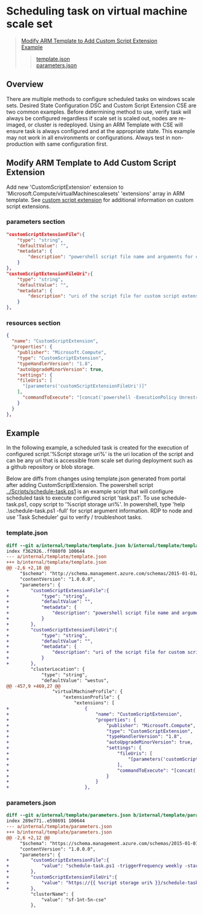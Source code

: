 # Scheduling task on virtual machine scale set  

>[Modify ARM Template to Add Custom Script Extension](#Modify-ARM-Template-to-Add-Custom-Script-Extension)  
>[Example](#Example)  
>>[template.json](#templatejson)  
>>[parameters.json](#parametersjson)  

## Overview  

There are multiple methods to configure scheduled tasks on windows scale sets. Desired State Configuration DSC and Custom Script Extension CSE are two common examples. Before determining method to use, verify task will always be configured regardless if scale set is scaled out, nodes are re-imaged, or cluster is redeployed. Using an ARM Template with CSE will ensure task is always configured and at the appropriate state. This example may not work in all environments or configurations. Always test in non-production with same configuration first.  

## Modify ARM Template to Add Custom Script Extension

Add new 'CustomScriptExtension' extension to 'Microsoft.Compute/virtualMachinescalesets' 'extensions' array in ARM template. See [custom script extension](https://docs.microsoft.com/azure/virtual-machines/extensions/custom-script-windows) for additional information on custom script extensions.  

### parameters section  

```json
"customScriptExtensionFile":{
    "type": "string",
    "defaultValue": "",
    "metadata": {
        "description": "powershell script file name and arguments for custom script extension to execute"
    }
},
"customScriptExtensionFileUri":{
    "type": "string",
    "defaultValue": "",
    "metadata": {
        "description": "uri of the script file for custom script extension to execute"
    }
},
```

### resources section  

```json
{
  "name": "CustomScriptExtension",
  "properties": {
    "publisher": "Microsoft.Compute",
    "type": "CustomScriptExtension",
    "typeHandlerVersion": "1.8",
    "autoUpgradeMinorVersion": true,
    "settings": {
    "fileUris": [
      "[parameters('customScriptExtensionFileUri')]"
    ],
      "commandToExecute": "[concat('powershell -ExecutionPolicy Unrestricted -File .\\', parameters('customScriptExtensionFile'))]"
    }
  }
},
```

## Example

In the following example, a scheduled task is created for the execution of configured script.'%Script storage uri%' is the uri location of the script and can be any uri that is accessible from scale set during deployment such as a github repository or blob storage.

Below are diffs from changes using template.json generated from portal after adding CustomScriptExtension.
The powershell script [../Scripts/schedule-task.ps1](../Scripts/schedule-task.ps1) is an example script that will configure scheduled task to execute configured script 'task.ps1'. To use schedule-task.ps1, copy script to '%script storage uri%'. In powershell, type 'help .\schedule-task.ps1 -full' for script argument information. RDP to node and use 'Task Scheduler' gui to verify / troubleshoot tasks.  

### template.json

```diff
diff --git a/internal/template/template.json b/internal/template/template.json
index f362926..ff080f0 100644
--- a/internal/template/template.json
+++ b/internal/template/template.json
@@ -2,6 +2,18 @@
     "$schema": "http://schema.management.azure.com/schemas/2015-01-01/deploymentTemplate.json",
     "contentVersion": "1.0.0.0",
     "parameters": {
+        "customScriptExtensionFile":{
+            "type": "string",
+            "defaultValue": "",
+            "metadata": {
+                "description": "powershell script file name and arguments for custom script extension to execute"
+            }
+        },
+        "customScriptExtensionFileUri":{
+            "type": "string",
+            "defaultValue": "",
+            "metadata": {
+                "description": "uri of the script file for custom script extension to execute"
+            }
+        },
         "clusterLocation": {
             "type": "string",
             "defaultValue": "westus",
@@ -457,9 +469,27 @@
                 "virtualMachineProfile": {
                     "extensionProfile": {
                         "extensions": [
+                            {
+                                "name": "CustomScriptExtension",
+                                "properties": {
+                                    "publisher": "Microsoft.Compute",
+                                    "type": "CustomScriptExtension",
+                                    "typeHandlerVersion": "1.8",
+                                    "autoUpgradeMinorVersion": true,
+                                    "settings": {
+                                        "fileUris": [
+                                            "[parameters('customScriptExtensionFileUri')]"
+                                        ],
+                                        "commandToExecute": "[concat('powershell -ExecutionPolicy Unrestricted -File .\\', parameters('customScriptExtensionFile'))]"
+                                    }
+                                }
+                            },
```

### parameters.json

```diff
diff --git a/internal/template/parameters.json b/internal/template/parameters.json
index 289e771..e598691 100644
--- a/internal/template/parameters.json
+++ b/internal/template/parameters.json
@@ -2,6 +2,12 @@
     "$schema": "https://schema.management.azure.com/schemas/2015-01-01/deploymentParameters.json#",
     "contentVersion": "1.0.0.0",
     "parameters": {
+        "customScriptExtensionFile":{
+            "value": "schedule-task.ps1 -triggerFrequency weekly -start -overwrite -scriptFile https://{{ %script storage uri% }}/task.ps1"
+        },
+        "customScriptExtensionFileUri":{
+            "value": "https://{{ %script storage uri% }}/schedule-task.ps1"
+        },
         "clusterName": {
             "value": "sf-1nt-5n-cse"
         },
```
